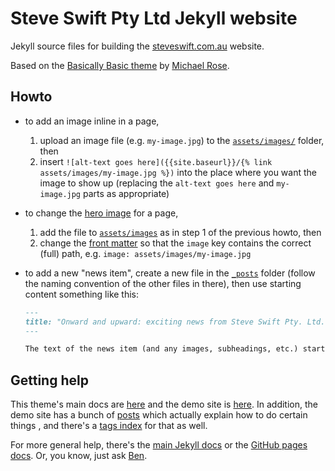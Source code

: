 # Steve Swift Pty Ltd Jekyll website

Jekyll source files for building the
[steveswift.com.au](https://steveswift.com.au/) website.

Based on the [Basically Basic
theme](https://github.com/mmistakes/jekyll-theme-basically-basic) by [Michael
Rose](https://github.com/mmistakes/jekyll-theme-basically-basic).

## Howto

- to add an image inline in a page,
  1. upload an image file (e.g. `my-image.jpg`) to the
     [`assets/images/`](https://github.com/walknuts/steveswift.com.au/tree/master/assets/images)
     folder, then
  2. insert `![alt-text goes here]({{site.baseurl}}/{% link
  assets/images/my-image.jpg %})` into the place where you want the image to
  show up (replacing the `alt-text goes here` and `my-image.jpg` parts as
  appropriate)

- to change the [hero
  image](https://mmistakes.github.io/jekyll-theme-basically-basic/layout/layout-hero-image/)
  for a page,
  1. add the file to
     [`assets/images`](https://github.com/walknuts/steveswift.com.au/tree/master/assets/images)
     as in step 1 of the previous howto, then
  2. change the [front matter](https://jekyllrb.com/docs/front-matter/) so that
     the `image` key contains the correct (full) path, e.g. `image: assets/images/my-image.jpg`

- to add a new "news item", create a new file in the
  [`_posts`](https://github.com/walknuts/steveswift.com.au/tree/master/_posts)
  folder (follow the naming convention of the other files in there), then use
  starting content something like this:

  ```md
  ---
  title: "Onward and upward: exciting news from Steve Swift Pty. Ltd."
  ---

  The text of the news item (and any images, subheadings, etc.) starts here.
  ```

## Getting help

This theme's main docs are
[here](https://github.com/mmistakes/jekyll-theme-basically-basic/tree/master#structure)
and the demo site is [here](). In addition, the demo site has a bunch of
[posts](https://mmistakes.github.io/jekyll-theme-basically-basic/posts/) which
actually explain how to do certain things , and there's a [tags
index](https://mmistakes.github.io/jekyll-theme-basically-basic/tags/) for that
as well.

For more general help, there's the [main Jekyll
docs](https://jekyllrb.com/docs/front-matter/) or the [GitHub pages
docs](https://docs.github.com/en/pages). Or, you know, just ask
[Ben](https://github.com/benswift/).

